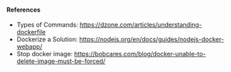 #### References
- Types of Commands: https://dzone.com/articles/understanding-dockerfile
- Dockerize a Solution: https://nodejs.org/en/docs/guides/nodejs-docker-webapp/
- Stop docker image: https://bobcares.com/blog/docker-unable-to-delete-image-must-be-forced/
